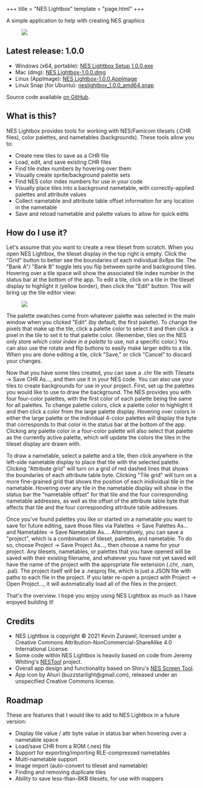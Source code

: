 +++
title = "NES Lightbox"
template = "page.html"
+++

<p class="subtitle">A simple application to help with creating NES graphics</p>

<figure>
  <img src="/neslightbox/neslightbox.png">
</figure>

## Latest release: 1.0.0

- Windows (x64, portable): [NES Lightbox Setup 1.0.0.exe](releases/1.0.0/NES%20Lightbox%20Setup%201.0.0.exe)
- Mac (dmg): [NES Lightbox-1.0.0.dmg](releases/1.0.0/NES%20Lightbox-1.0.0.dmg)
- Linux (AppImage): [NES Lightbox-1.0.0.AppImage](releases/1.0.0/NES%20Lightbox-1.0.0.AppImage)
- Linux Snap (for Ubuntu): [neslightbox_1.0.0_amd64.snap](releases/1.0.0/neslightbox_1.0.0_amd64.snap)

Source code available [on GitHub](https://github.com/kzurawel/neslightbox).

## What is this?

NES Lightbox provides tools for working with NES/Famicom tilesets (.CHR files), color palettes,
and nametables (backgrounds). These tools allow you to:

- Create new tiles to save as a CHR file
- Load, edit, and save existing CHR files
- Find tile index numbers by hovering over them
- Visually create sprite/background palette sets
- Find NES color index numbers for use in your code
- Visually place tiles into a background nametable, with correctly-applied palettes and attribute values
- Collect nametable and attribute table offset information for any location in the nametable
- Save and reload nametable and palette values to allow for quick edits

## How do I use it?

Let's assume that you want to create a new tileset from scratch. When you open
NES Lightbox, the tileset display in the top right is empty. Click the "Grid"
button to better see the boundaries of each individual 8x8px tile. The "Bank A"/
"Bank B" toggle lets you flip between sprite and background tiles. Hovering
over a tile space will show the associated tile index number in the status
bar at the bottom of the app. To edit a tile, click on a tile in the tileset
display to highlight it (yellow border), then click the "Edit" button. This
will bring up the tile editor view:

<figure>
  <img src="/neslightbox/tileeditor.png">
</figure>

The palette swatches come from whatever palette was selected in the main window
when you clicked "Edit" (by default, the first palette). To change the pixels
that make up the tile, click a palette color to select it and then click a pixel
in the tile to set it to that palette color. (Remember, tiles on the NES only
store <i>which color index in a palette</i> to use, not a specific color.) You
can also use the rotate and flip buttons to easily make larger edits to a tile.
When you are done editing a tile, click "Save," or click "Cancel" to discard
your changes.

Now that you have some tiles created, you can save a .chr file with Tilesets
&rarr; Save CHR As..., and then use it in your NES code. You can also use
your tiles to create backgrounds for use in your project. First, set up
the palettes you would like to use to draw the background. The NES provides
you with four four-color palettes, with the first color of each palette
being the same for all palettes. To change palette colors, click a palette
color to highlight it and then click a color from the large palette display.
Hovering over colors in either the large palette or the individual 4-color
palettes will display the byte that corresponds to that color in the status
bar at the bottom of the app. Clicking any palette color in a four-color
palette will also select that palette as the currently active palette,
which will update the colors the tiles in the tileset display are drawn with.

To draw a nametable, select a palette and a tile, then click anywhere in the
left-side nametable display to place that tile with the selected palette. Clicking
"Attribute grid" will turn on a grid of red dashed lines that shows the
boundaries of each attribute table byte. Clicking "Tile grid" will turn on
a more fine-grained grid that shows the position of each inidividual tile
in the nametable. Hovering over any tile in the nametable display will
show in the status bar the "nametable offset" for that tile and the four corresponding
nametable addresses, as well as the offset of the attribute table byte
that affects that tile and the four corresponding attribute table addresses.

Once you've found palettes you like or started on a nametable you want to
save for future editing, save those files via Palettes &rarr; Save Palettes As...
and Nametables &rarr; Save Nametable As.... Alternatively, you can save a "project",
which is a combination of tileset, palettes, and nametable. To do so, choose
Project &rarr; Save Project As..., then choose a name for your project. Any
tilesets, nametables, or palettes that you have opened will be saved with
their existing filename, and whatever you have not yet saved will have the
name of the project with the appropriate file extension (.chr, .nam, .pal).
The project itself will be a .nesproj file, which is just a JSON file with
paths to each file in the project. If you later re-open a project with Project
&rarr; Open Project..., it will automatically load all of the files in the project.

That's the overview. I hope you enjoy using NES Lightbox as much as I have enjoyed
building it!

## Credits

<ul>
  <li>NES Lightbox is copyright &copy; 2021 Kevin Zurawel, licensed under a
    Creative Commons Attribution-NonCommercial-ShareAlike 4.0 International License.</li>
  <li>Some code within NES Lightbox is heavily based on code from Jeremy Whiting's
    <a href="https://github.com/jpwhiting/nestool">NESTool</a> project.</li>
  <li>Overall app design and functionality based on Shiru's
    <a href="https://shiru.untergrund.net/software.shtml">NES Screen Tool</a>.</li>
  <li>App icon by Ahuri (buzzstarlight@gmail.com), released under an unspecified
    Creative Commons license.</li>
</ul>

## Roadmap

These are features that I would like to add to NES Lightbox in a future version:

<ul>
  <li>Display tile value / attr byte value in status bar when hovering over a nametable space</li>
  <li>Load/save CHR from a ROM (.nes) file</li>
  <li>Support for exporting/importing RLE-compressed nametables</li>
  <li>Multi-nametable support</li>
  <li>Image import (auto-convert to tileset and nametable)</li>
  <li>Finding and removing duplicate tiles</li>
  <li>Ability to save less-than-8KB tilesets, for use with mappers</li>
</ul>
